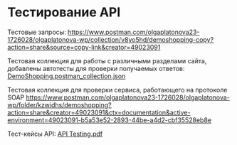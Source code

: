 # Тестирование API

Тестовые запросы: https://www.postman.com/olgaplatonova23-1726028/olgaplatonova-wp/collection/v8yo5hd/demoshopping-copy?action=share&source=copy-link&creator=49023091

Тестовая коллекция для работы с различными разделами сайта, добавлены автотесты для проверки получаемых ответов:
[DemoShopping.postman_collection.json](https://github.com/user-attachments/files/22957764/DemoShopping.postman_collection.json)

Тестовая коллекция для проверки сервиса, работающего на протоколе SOAP
https://www.postman.com/olgaplatonova23-1726028/olgaplatonova-wp/folder/kzwidhs/demoshopping?action=share&creator=49023091&ctx=documentation&active-environment=49023091-b5a53e52-2893-44be-a4d2-cbf35528eb8e

Тест-кейсы API:
[API Testing.pdf](https://github.com/user-attachments/files/22989302/API.Testing.pdf)

